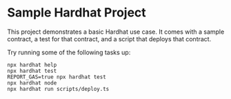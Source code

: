 # Sample Hardhat Project

This project demonstrates a basic Hardhat use case. It comes with a sample contract, a test for that contract, and a script that deploys that contract.

Try running some of the following tasks up:

```shell
npx hardhat help
npx hardhat test
REPORT_GAS=true npx hardhat test
npx hardhat node
npx hardhat run scripts/deploy.ts
```
